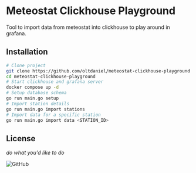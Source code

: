 # Meteostat Clickhouse Playground

Tool to import data from meteostat into clickhouse to play around in grafana.

## Installation

```bash
# Clone project
git clone https://github.com/oltdaniel/meteostat-clickhouse-playground
cd meteostat-clickhouse-playground
# Start clickhouse and grafana server
docker compose up -d
# Setup database schema
go run main.go setup
# Import station details
go run main.go import stations
# Import data for a specific station
go run main.go import data <STATION_ID>
```

## License

_do what you'd like to do_

![GitHub](https://img.shields.io/github/license/oltdaniel/meteostat-clickhouse-playground)